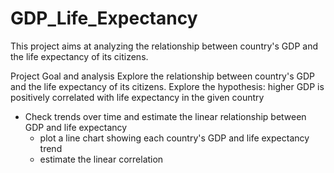 # GDP_Life_Expectancy
This project aims at analyzing the relationship between country's GDP and the life expectancy of its citizens.

Project Goal and analysis
Explore the relationship between country's GDP and the life expectancy of its citizens. Explore the hypothesis: higher GDP is positively correlated with life expectancy in the given country

* Check trends over time and estimate the linear relationship between GDP and life expectancy
	- plot a line chart showing each country's GDP and life expectancy trend
	- estimate the linear correlation
